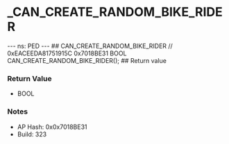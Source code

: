 # _CAN_CREATE_RANDOM_BIKE_RIDER

--- ns: PED --- ## CAN_CREATE_RANDOM_BIKE_RIDER  // 0xEACEEDA81751915C 0x7018BE31 BOOL CAN_CREATE_RANDOM_BIKE_RIDER();   ## Return value

### Return Value
* BOOL

### Notes
* AP Hash: 0x0x7018BE31
* Build: 323

